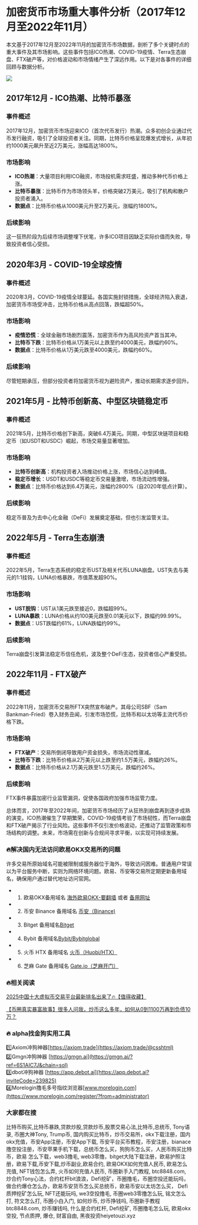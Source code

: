# 加密货币市场重大事件分析（2017年12月至2022年11月）

本文基于2017年12月至2022年11月的加密货币市场数据，剖析了多个关键时点的重大事件及其市场影响。这些事件包括ICO热潮、COVID-19疫情、Terra生态崩盘、FTX破产等，对价格波动和市场情绪产生了深远作用。以下是对各事件的详细回顾与数据分析。

[![](https://307e939.webp.li/GotNLhKacAEcCtG.jpeg)](https://btc8848.com/top-10-exchanges)

## 2017年12月 - ICO热潮、比特币暴涨
### 事件概述
2017年12月，加密货币市场迎来ICO（首次代币发行）热潮。众多初创企业通过代币发行融资，吸引了全球投资者关注。同期，比特币价格呈现爆发式增长，从年初约1000美元飙升至近2万美元，涨幅高达1800%。

### 市场影响
- **ICO热潮**：大量项目利用ICO融资，市场投机需求旺盛，推动多种代币价格上涨。
- **比特币暴涨**：比特币作为市场领头羊，价格突破2万美元，吸引了机构和散户投资者涌入。
- **数据点**：比特币价格从1000美元升至2万美元，涨幅约1800%。

### 后续影响
这一狂热阶段为后续市场调整埋下伏笔，许多ICO项目因缺乏实际价值而失败，导致投资者信心受损。

## 2020年3月 - COVID-19全球疫情
### 事件概述
2020年3月，COVID-19疫情全球蔓延。各国实施封锁措施，全球经济陷入衰退，加密货币市场受冲击，比特币价格从高点回落，跌幅超50%。

### 市场影响
- **疫情恐慌**：全球金融市场剧烈震荡，加密货币作为高风险资产首当其冲。
- **比特币下跌**：比特币价格从1万美元以上跌至约4000美元，跌幅约60%。
- **数据点**：比特币价格从1万美元跌至4000美元，跌幅约60%。

### 后续影响
尽管短期承压，但部分投资者将加密货币视为避险资产，推动长期需求逐步回升。

## 2021年5月 - 比特币创新高、中型区块链稳定币
### 事件概述
2021年5月，比特币价格创下新高，突破6.4万美元。同期，中型区块链项目和稳定币（如USDT和USDC）崛起，市场交易量显著增加。

### 市场影响
- **比特币创新高**：机构投资者入场推动价格上涨，市场信心达到峰值。
- **稳定币增长**：USDT和USDC等稳定币交易量激增，市场流动性增强。
- **数据点**：比特币价格达到6.4万美元，涨幅约2800%（自2020年低点计算）。

### 后续影响
稳定币普及为去中心化金融（DeFi）发展奠定基础，但也引发监管关注。

## 2022年5月 - Terra生态崩溃
### 事件概述
2022年5月，Terra生态系统的稳定币UST及相关代币LUNA崩盘。UST失去与美元的1:1挂钩，LUNA价格暴跌，市值蒸发超90%。

### 市场影响
- **UST脱钩**：UST从1美元跌至接近0，跌幅超99%。
- **LUNA暴跌**：LUNA价格从约100美元跌至0.01美元以下，跌幅约99.99%。
- **数据点**：UST跌幅约61%，LUNA跌幅约99%。

### 后续影响
Terra崩盘引发算法稳定币信任危机，波及整个DeFi生态，投资者信心严重受损。

## 2022年11月 - FTX破产
### 事件概述
2022年11月，加密货币交易所FTX突然宣布破产。其母公司SBF（Sam Bankman-Fried）卷入财务丑闻，引发市场恐慌，比特币和以太坊等主流代币价格下跌。

### 市场影响
- **FTX破产**：交易所倒闭导致用户资金损失，市场流动性骤减。
- **比特币下跌**：比特币价格从2万美元以上跌至约1.5万美元，跌幅约26%。
- **数据点**：比特币价格从2.1万美元跌至1.5万美元，跌幅约26%。

### 后续影响
FTX事件暴露加密行业监管漏洞，促使各国政府加强市场监管力度。

总体而言，2017年至2022年间，加密货币市场经历了从狂热到崩盘再到逐步成熟的演变。ICO热潮催生了早期繁荣，COVID-19疫情考验了市场韧性，而Terra崩盘和FTX破产揭示了行业风险。这些事件不仅引发价格波动，还推动了监管政策和市场结构的调整。未来，市场需在创新与合规间寻求平衡，以实现可持续发展。

### 🔥解决国内无法访问欧易OKX交易所的问题
许多交易所原始域名可能被限制或服务器位于海外，导致访问困难。普通用户常误以为平台服务中断，实则为网络环境问题。欧易、币安等交易所定期更新备用域名，确保用户通过替代地址访问官网。

- 1. 欧易OKX备用域名 [海外欧易OKX-要翻墙](https://www.okx.com/zh-hans/join/18639032) 或者 [备用网址](https://www.chouyi.world/zh-hans/join/18639032) 
- 2. 币安 Binance 备用域名 [币安（Binance)](https://accounts.binance.com/zh-CN/register?ref=36457687)
- 3. Bitget 备用域名[Bitget](https://www.bitget.com/zh-CN/referral/register?from=referral&clacCode=VRNEYUTR)
- 4. Bybit 备用域名[Bybit/Bybitglobal](https://www.bybitglobal.com/zh-MY/invite/?ref=VMKORMM)
- 5. 火币 HTX 备用域名 [火币（Huobi/HTX）](https://www.htx.com/invite/zh-cn/1f?invite_code=whf45223)
- 6. 芝麻 Gate 备用域名 [Gate.io（芝麻开门）](https://www.gate.io/zh/signup?ref_type=103&ref=A1ERAQ)

### 🔥相关阅读
[2025中国十大虚拟币交易平台最新排名出来了🔥【值得收藏】](https://btc8848.com/top-10-exchanges/)

[【币圈真实暴富故事】很多人问我，炒币这么多年，如何从0到1100万再到负债10万？](https://heiyetouzi.xyz/biquanstory001/)

### 🔥 alpha找金狗实用工具
1️⃣Axiom冲狗神器[https://axiom.trade](https://axiom.trade/@csshtml)  
2️⃣Gmgn冲狗神器 [https://gmgn.ai](https://gmgn.ai/?ref=6S1AIC7J&chain=sol)  
3️⃣dbot冲狗神器 [https://app.debot.ai](https://app.debot.ai?inviteCode=239825)  
4️⃣Morelogin撸毛多号指纹浏览器[www.morelogin.com](https://www.morelogin.com/register/?from=administrator)  

### 大家都在搜
比特币购买,比特币暴跌,贷款炒股,贷款炒币,股票交易心法,比特币,总统币, Tony语录, 币圈大神Tony, Trump币, 国内购买比特币，炒币交易所，okx下载注册，国内okx充值，币安App注册，币安App下载, 币安平台买币教程，币安注册，bianace撸空投注册，币安苹果手机下载，总统币怎么买，狗狗币怎么买，人民币购买比特币，欧易 怎么下载，web3撸毛, web3零撸，bitget大陆下载注册，欧易护照注册，欧易下载,币安下载,炒币副业,欧易合约, 欧易OKX如何充值人民币, 欧易怎么充值, NFT钱包怎么弄, 火币如何充值人民币, 币圈新手入门教程, btc8848.com, 炒合约Tony心法，合约杠杆bit浪浪，Defi挖矿，币圈撸毛，币圈空投还能玩吗，做合约爆仓怎么办，欧易币安货币怎么买总统币，欧易币安以太坊怎么买， Defi质押挖矿怎么玩, NFT还能玩吗, we3空投撸毛, 币圈web3零撸怎么玩, 铭文怎么打, 符文怎么打, 币圈小白入门, 如何炒币, 炒币挣钱吗, 币圈新手教程btc8848.com, 炒币赚钱吗, 什么是合约杠杆, Defi挖矿, 币圈撸毛怎么玩, 欧易okx空投, 节点质押, 爆仓, 财富自由, 黑夜投资heiyetouzi.xyz